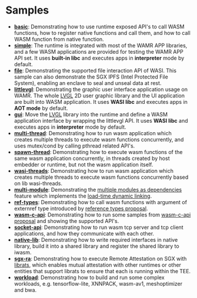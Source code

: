 
# Samples
- [**basic**](./basic): Demonstrating how to use runtime exposed API's to call WASM functions, how to register native functions and call them, and how to call WASM function from native function.
- **[simple](./simple/README.md)**: The runtime is integrated with most of the WAMR APP libraries, and a few WASM applications are provided for testing the WAMR APP API set. It uses **built-in libc** and executes apps in **interpreter** mode by default.
- **[file](./file/README.md)**: Demonstrating the supported file interaction API of WASI. This sample can also demonstrate the SGX IPFS (Intel Protected File System), enabling an enclave to seal and unseal data at rest.
- **[littlevgl](./littlevgl/README.md)**: Demonstrating the graphic user interface application usage on WAMR. The whole [LVGL](https://github.com/lvgl/lvgl) 2D user graphic library and the UI application are built into WASM application.  It uses **WASI libc** and executes apps in **AOT mode** by default.
- **[gui](./gui/README.md)**: Move the [LVGL](https://github.com/lvgl/lvgl) library into the runtime and define a WASM application interface by wrapping the littlevgl API. It uses **WASI libc** and executes apps in **interpreter** mode by default.
- **[multi-thread](./multi-thread/)**: Demonstrating how to run wasm application which creates multiple threads to execute wasm functions concurrently, and uses mutex/cond by calling pthread related API's.
- **[spawn-thread](./spawn-thread)**: Demonstrating how to execute wasm functions of the same wasm application concurrently, in threads created by host embedder or runtime, but not the wasm application itself.
- **[wasi-threads](./wasi-threads/README.md)**: Demonstrating how to run wasm application which creates multiple threads to execute wasm functions concurrently based on lib wasi-threads.
- **[multi-module](./multi-module)**: Demonstrating the [multiple modules as dependencies](./doc/multi_module.md) feature which implements the [load-time dynamic linking](https://webassembly.org/docs/dynamic-linking/).
- **[ref-types](./ref-types)**: Demonstrating how to call wasm functions with argument of externref type introduced by [reference types proposal](https://github.com/WebAssembly/reference-types).
- **[wasm-c-api](./wasm-c-api/README.md)**: Demonstrating how to run some samples from [wasm-c-api proposal](https://github.com/WebAssembly/wasm-c-api) and showing the supported API's.
- **[socket-api](./socket-api/README.md)**: Demonstrating how to run wasm tcp server and tcp client applications, and how they communicate with each other.
- **[native-lib](./native-lib/README.md)**: Demonstrating how to write required interfaces in native library, build it into a shared library and register the shared library to iwasm.
- **[sgx-ra](./sgx-ra/README.md)**: Demonstrating how to execute Remote Attestation on SGX with [librats](https://github.com/inclavare-containers/librats), which enables mutual attestation with other runtimes or other entities that support librats to ensure that each is running within the TEE.
- **[workload](./workload/README.md)**: Demonstrating how to build and run some complex workloads, e.g. tensorflow-lite, XNNPACK, wasm-av1, meshoptimizer and bwa.
